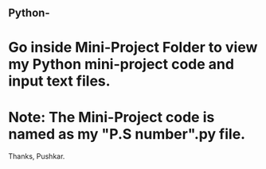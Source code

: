 ## Python-
# Go inside Mini-Project Folder to view my Python mini-project code and input text files.
# Note: The Mini-Project code is named as my "P.S number".py file.
Thanks,
Pushkar.
